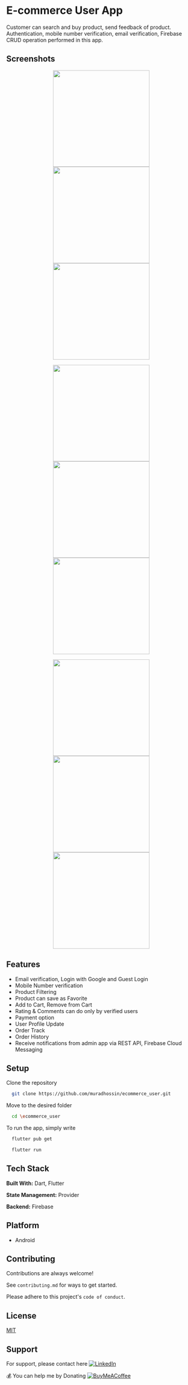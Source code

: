 
# E-commerce User App

Customer can search and buy product, send feedback of product. Authentication, mobile number verification, email verification, Firebase CRUD operation performed in this app. 

## Screenshots

<p align="center">
  <img src="screenshots/login.jpg" width="256" hspace="4">
  <img src="screenshots/home.jpg" width="256" hspace="4">
  <img src="screenshots/details.jpg" width="256" hspace="4">
</p>
<p align="center">
  <img src="screenshots/cart.jpg" width="256" hspace="4">
  <img src="screenshots/checkout.jpg" width="256" hspace="4">
  <img src="screenshots/orderplaced.jpg" width="256" hspace="4">
</p>
<p align="center">
  <img src="screenshots/drawer.jpg" width="256" hspace="4">
  <img src="screenshots/profile.jpg" width="256" hspace="4">
  <img src="screenshots/orderdetails.jpg" width="256" hspace="4">
</p>


## Features

- Email verification, Login with Google and Guest Login
- Mobile Number verification
- Product Filtering
- Product can save as Favorite
- Add to Cart, Remove from Cart
- Rating & Comments can do only by verified users
- Payment option
- User Profile Update
- Order Track
- Order History
- Receive notifications from admin app via REST API, Firebase Cloud Messaging



## Setup

Clone the repository

```bash
  git clone https://github.com/muradhossin/ecommerce_user.git
```
Move to the desired folder

```bash
  cd \ecommerce_user
```
To run the app, simply write

```bash
  flutter pub get
```
```bash
  flutter run
```
## Tech Stack

**Built With:** Dart, Flutter

**State Management:** Provider

**Backend:** Firebase



## Platform

- Android


## Contributing

Contributions are always welcome!

See `contributing.md` for ways to get started.

Please adhere to this project's `code of conduct`.


## License

[MIT](https://choosealicense.com/licenses/mit/)


## Support

For support, please contact here [![LinkedIn](https://img.shields.io/badge/LinkedIn-%230077B5.svg?logo=linkedin&logoColor=white)](https://linkedin.com/in/md-murad-hossin)

  💰 You can help me by Donating
  [![BuyMeACoffee](https://img.shields.io/badge/Buy%20Me%20a%20Coffee-ffdd00?style=for-the-badge&logo=buy-me-a-coffee&logoColor=black)](https://buymeacoffee.com/muradhossin) 
